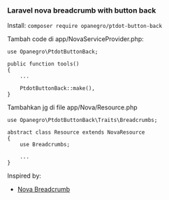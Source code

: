 ### Laravel nova breadcrumb with button back

Install:
`composer require opanegro/ptdot-button-back`

Tambah code di app/NovaServiceProvider.php:
```
use Opanegro\PtdotButtonBack;

public function tools()
{
    ...
    
    PtdotButtonBack::make(),
}
```

Tambahkan jg di file app/Nova/Resource.php

```
use Opanegro\PtdotButtonBack\Traits\Breadcrumbs;

abstract class Resource extends NovaResource
{
    use Breadcrumbs;
    
    ...
}
```

Inspired by:
- [Nova Breadcrumb](https://github.com/chris-ware/nova-breadcrumbs)
